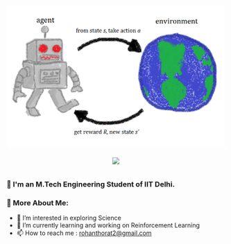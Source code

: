 <img src="./Rl_agent.png">

<h6 align="center">
  <a href="https://git.io/typing-svg">
    <img src="https://readme-typing-svg.herokuapp.com?font=Roboto&color=040927&size=30&center=true&vCenter=true&height=35&lines=Hi+There+%F0%9F%91%8B;I+am+Rohan+Thorat+;Nice+to+see+you+here+!++%F0%9F%99%82">
  </a>
</h6>

<h3 align="Justify"> 🤘 I'm an M.Tech Engineering Student of IIT Delhi.</h3>

### 🧐 More About Me:
- 👀 I’m interested in exploring Science  
- 🌱 I’m currently learning and working on Reinforcement Learning
- 📫 How to reach me : rohanthorat2@gmail.com

<!---
rohanthor/rohanthor is a ✨ special ✨ repository because its `README.md` (this file) appears on your GitHub profile.
You can click the Preview link to take a look at your changes.
--->
